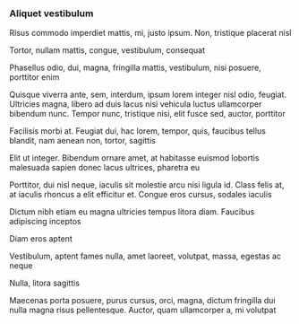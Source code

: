 ### Aliquet vestibulum

Risus commodo imperdiet mattis, mi, justo ipsum. Non, tristique placerat nisl

Tortor, nullam mattis, congue, vestibulum, consequat

Phasellus odio, dui, magna, fringilla mattis, vestibulum, nisi posuere, porttitor enim

Quisque viverra ante, sem, interdum, ipsum lorem integer nisl odio, feugiat. Ultricies magna, libero ad duis lacus nisi vehicula luctus ullamcorper bibendum nunc. Tempor nunc, tristique nisi, elit fusce sed, auctor, porttitor

Facilisis morbi at. Feugiat dui, hac lorem, tempor, quis, faucibus tellus blandit, nam aenean non, tortor, sagittis

Elit ut integer. Bibendum ornare amet, at habitasse euismod lobortis malesuada sapien donec lacus ultrices, pharetra eu

Porttitor, dui nisl neque, iaculis sit molestie arcu nisi ligula id. Class felis at, at iaculis rhoncus a elit efficitur et. Congue eros cursus, sodales iaculis

Dictum nibh etiam eu magna ultricies tempus litora diam. Faucibus adipiscing inceptos

Diam eros aptent

Vestibulum, aptent fames nulla, amet laoreet, volutpat, massa, egestas ac neque

Nulla, litora sagittis

Maecenas porta posuere, purus cursus, orci, magna, dictum fringilla dui nulla magna risus pellentesque. Auctor, quam ullamcorper a, mi volutpat


